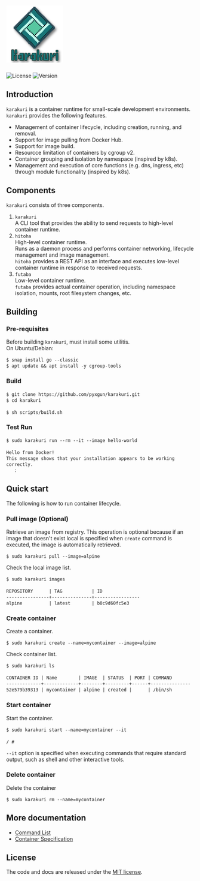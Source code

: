 # <img src="./docs/images/karakuri_icon.png">
![License](https://img.shields.io/badge/License-MIT-blue.svg)
![Version](https://img.shields.io/badge/release-v0.1.4-blue.svg)

## Introduction
`karakuri` is a container runtime for small-scale development environments.  
`karakuri` provides the following features.
* Management of container lifecycle, including creation, running, and removal.
* Support for image pulling from Docker Hub.
* Support for image build.
* Resourcce limitation of containers by cgroup v2.
* Container grouping and isolation by namespace (inspired by k8s).
* Management and execution of core functions (e.g. dns, ingress, etc) through module functionality (inspired by k8s).

## Components
`karakuri` consists of three components.
1. `karakuri`  
   A CLI tool that provides the ability to send requests to high-level container runtime.
1. `hitoha`  
   High-level container runtime.  
   Runs as a daemon process and performs container networking, lifecycle management and image management.  
   `hitoha` provides a REST API as an interface and executes low-level container runtime in response to received requests.
1. `futaba`  
   Low-level container runtime.  
   `futaba` provides actual container operation, including namespace isolation, mounts, root filesystem changes, etc.

## Building
### Pre-requisites
Before building `karakuri`, must install some utilitis.  
On Ubuntu/Debian:  
```
$ snap install go --classic
$ apt update && apt install -y cgroup-tools
```

### Build
```
$ git clone https://github.com/pyxgun/karakuri.git
$ cd karakuri

$ sh scripts/build.sh
```

### Test Run
```
$ sudo karakuri run --rm --it --image hello-world

Hello from Docker!
This message shows that your installation appears to be working correctly.
   :
```

## Quick start
The following is how to run container lifecycle.  
### Pull image (Optional)
Retrieve an image from registry.
This operation is optional because if an image that doesn't exist local is specified when `create` command is executed, the image is automatically retrieved.
```
$ sudo karakuri pull --image=alpine
```
Check the local image list.
```
$ sudo karakuri images

REPOSITORY      | TAG           | ID
----------------+---------------+-----------------
alpine          | latest        | b0c9d60fc5e3
```

### Create container
Create a container.
```
$ sudo karakuri create --name=mycontainer --image=alpine
```
Check container list.
```
$ sudo karakuri ls

CONTAINER ID | Name        | IMAGE  | STATUS  | PORT | COMMAND
-------------+-------------+--------+---------+------+---------------
52e579b39313 | mycontainer | alpine | created |      | /bin/sh                         
```

### Start container
Start the container.
```
$ sudo karakuri start --name=mycontainer --it

/ # 
```
`--it` option is specified when executing commands that require standard output, such as shell and other interactive tools.

### Delete container
Delete the container
```
$ sudo karakuri rm --name=mycontainer
```

## More documentation
* [Command List](./docs/command_list.md)
* [Container Specification](./docs/container_spec.md)

## License
The code and docs are released under the [MIT license](LICENSE).